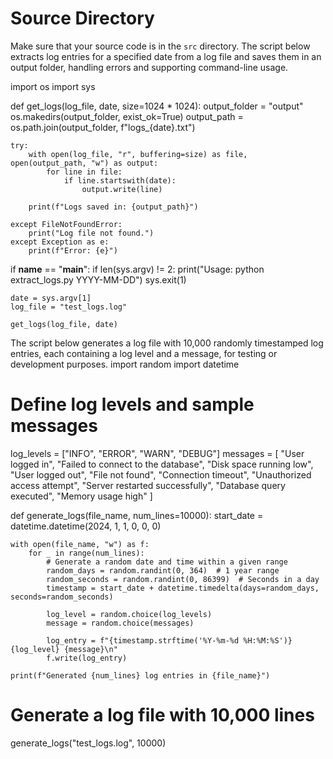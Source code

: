 # Source Directory

Make sure that your source code is in the `src` directory.
The script below  extracts log entries for a specified date from a log file and saves them in an output folder, handling errors and supporting command-line usage.

import os
import sys

def get_logs(log_file, date, size=1024 * 1024):
    output_folder = "output"
    os.makedirs(output_folder, exist_ok=True)
    output_path = os.path.join(output_folder, f"logs_{date}.txt")

    try:
        with open(log_file, "r", buffering=size) as file, open(output_path, "w") as output:
            for line in file:
                if line.startswith(date):
                    output.write(line)

        print(f"Logs saved in: {output_path}")

    except FileNotFoundError:
        print("Log file not found.")
    except Exception as e:
        print(f"Error: {e}")

if __name__ == "__main__":
    if len(sys.argv) != 2:
        print("Usage: python extract_logs.py YYYY-MM-DD")
        sys.exit(1)

    date = sys.argv[1]
    log_file = "test_logs.log"
    
    get_logs(log_file, date)

The script below generates a log file with 10,000 randomly timestamped log entries, each containing a log level and a message, for testing or development purposes.
import random
import datetime

# Define log levels and sample messages
log_levels = ["INFO", "ERROR", "WARN", "DEBUG"]
messages = [
    "User logged in",
    "Failed to connect to the database",
    "Disk space running low",
    "User logged out",
    "File not found",
    "Connection timeout",
    "Unauthorized access attempt",
    "Server restarted successfully",
    "Database query executed",
    "Memory usage high"
]

def generate_logs(file_name, num_lines=10000):
    start_date = datetime.datetime(2024, 1, 1, 0, 0, 0)
    
    with open(file_name, "w") as f:
        for _ in range(num_lines):
            # Generate a random date and time within a given range
            random_days = random.randint(0, 364)  # 1 year range
            random_seconds = random.randint(0, 86399)  # Seconds in a day
            timestamp = start_date + datetime.timedelta(days=random_days, seconds=random_seconds)
            
            log_level = random.choice(log_levels)
            message = random.choice(messages)
            
            log_entry = f"{timestamp.strftime('%Y-%m-%d %H:%M:%S')} {log_level} {message}\n"
            f.write(log_entry)

    print(f"Generated {num_lines} log entries in {file_name}")

# Generate a log file with 10,000 lines
generate_logs("test_logs.log", 10000)

